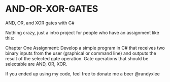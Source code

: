 # AND-OR-XOR-GATES
AND, OR, and XOR gates with C#

Nothing crazy, just a intro project for people who have an assignment like this:

Chapter One Assignment:  Develop a simple program in C# that receives two binary inputs from the user (graphical or command line) and outputs the result of the selected gate operation. Gate operations that should be selectable are AND, OR, XOR.

If you ended up using my code, feel free to donate me a beer @randyxlee
